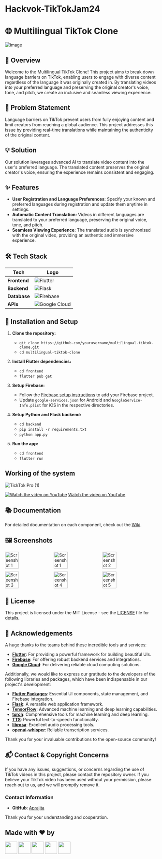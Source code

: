# Hackvok-TikTokJam24
# 🌐 Multilingual TikTok Clone

![image](https://github.com/aprajita27/Hackvok-TikTokJam24/assets/34093771/6d4f9181-bf9c-4725-96f7-310008655244)


## 📜 Overview
Welcome to the Multilingual TikTok Clone! This project aims to break down language barriers on TikTok, enabling users to engage with diverse content regardless of the language it was originally created in. By translating videos into your preferred language and preserving the original creator's voice, tone, and pitch, we create an inclusive and seamless viewing experience.

## 🚩 Problem Statement
Language barriers on TikTok prevent users from fully enjoying content and limit creators from reaching a global audience. This project addresses this issue by providing real-time translations while maintaining the authenticity of the original content.

## 💡 Solution
Our solution leverages advanced AI to translate video content into the user's preferred language. The translated content preserves the original creator's voice, ensuring the experience remains consistent and engaging.

## ✨ Features
- **User Registration and Language Preferences:** Specify your known and preferred languages during registration and update them anytime in settings.
- **Automatic Content Translation:** Videos in different languages are translated to your preferred language, preserving the original voice, tone, and pitch.
- **Seamless Viewing Experience:** The translated audio is synchronized with the original video, providing an authentic and immersive experience.

## 🛠️ Tech Stack

| Tech          | Logo                                                                                                        |
|---------------|-------------------------------------------------------------------------------------------------------------|
| **Frontend**  | ![Flutter](https://img.shields.io/badge/Flutter-02569B?style=for-the-badge&logo=flutter&logoColor=white)    |
| **Backend**   | ![Flask](https://img.shields.io/badge/Flask-000000?style=for-the-badge&logo=flask&logoColor=white)         |
| **Database**  | ![Firebase](https://img.shields.io/badge/Firebase-FFCA28?style=for-the-badge&logo=firebase&logoColor=white) |
| **APIs**      | ![Google Cloud](https://img.shields.io/badge/Google_Cloud-4285F4?style=for-the-badge&logo=google-cloud&logoColor=white) |


## 🔧 Installation and Setup
1. **Clone the repository:**
   - `git clone https://github.com/yourusername/multilingual-tiktok-clone.git`
   - `cd multilingual-tiktok-clone`

2. **Install Flutter dependencies:**
   - `cd frontend`
   - `flutter pub get`

3. **Setup Firebase:**
   - Follow the [Firebase setup instructions](https://firebase.google.com/docs/flutter/setup) to add your Firebase project.
   - Update `google-services.json` for Android and `GoogleService-Info.plist` for iOS in the respective directories.

4. **Setup Python and Flask backend:**
   - `cd backend`
   - `pip install -r requirements.txt`
   - `python app.py`

5. **Run the app:**
   - `cd frontend`
   - `flutter run`

## Working of the system


![TickTok Pro (1)](https://github.com/aprajita27/Hackvok-TikTokJam24/assets/34093771/23a1b01e-ffc4-4872-bef3-a9367d27835a)

[![Watch the video on YouTube](http://img.youtube.com/vi/75oD8MJ210E/0.jpg)](http://www.youtube.com/watch?v=75oD8MJ210E)
[Watch the video on YouTube](https://youtu.be/75oD8MJ210E)



## 📚 Documentation
For detailed documentation on each component, check out the [Wiki](https://docs.google.com/document/d/1Kra3aAdZKOygQCLC9tNz8IkUq_hFBzAx2dO-9-xhPgc/edit?usp=sharing).


## 🖼️ Screenshots

<div style="display: flex; flex-wrap: wrap; gap: 10px;">
    <img src="https://github.com/aprajita27/Hackvok-TikTokJam24/assets/34093771/d8efce2d-d7e2-46b8-92c9-8397c48736e7" alt="Screenshot 1" style="width: 30%; height: auto;"/>
    <img src="https://github.com/aprajita27/Hackvok-TikTokJam24/assets/34093771/60402f7f-76b3-4d58-b418-493ea053aa41" alt="Screenshot 1" style="width: 30%; height: auto;"/>
    <img src="https://github.com/aprajita27/Hackvok-TikTokJam24/assets/34093771/0cdee0c9-8383-4dbc-8451-ae1feae32552" alt="Screenshot 2" style="width: 30%; height: auto;"/>
    <img src="https://github.com/aprajita27/Hackvok-TikTokJam24/assets/34093771/2a058e3e-745d-482b-ba04-39ab78b5fdf7" alt="Screenshot 3" style="width: 30%; height: auto;"/>
    <img src="https://github.com/aprajita27/Hackvok-TikTokJam24/assets/34093771/7ec9d444-5186-490f-b604-a56c63226e81" alt="Screenshot 4" style="width: 30%; height: auto;"/>
    <img src="https://github.com/aprajita27/Hackvok-TikTokJam24/assets/34093771/9ec714f0-a287-4d7a-8889-84ddd818e820" alt="Screenshot 5" style="width: 30%; height: auto;"/>
</div>

## 📄 License
This project is licensed under the MIT License - see the [LICENSE](https://github.com/yourusername/multilingual-tiktok-clone/blob/main/LICENSE) file for details.

## 🌟 Acknowledgements

A huge thanks to the teams behind these incredible tools and services:

- **[Flutter](https://flutter.dev/)**: For providing a powerful framework for building beautiful UIs.
- **[Firebase](https://firebase.google.com/)**: For offering robust backend services and integrations.
- **[Google Cloud](https://cloud.google.com/)**: For delivering reliable cloud computing solutions.

Additionally, we would like to express our gratitude to the developers of the following libraries and packages, which have been indispensable in our project's development:

- **[Flutter Packages](https://flutter.dev/docs/development/packages-and-plugins/using-packages)**: Essential UI components, state management, and Firebase integration.
- **[Flask](https://flask.palletsprojects.com/)**: A versatile web application framework.
- **[TensorFlow](https://www.tensorflow.org/)**: Advanced machine learning and deep learning capabilities.
- **[torch](https://pytorch.org/)**: Comprehensive tools for machine learning and deep learning.
- **[TTS](https://github.com/coqui-ai/TTS)**: Powerful text-to-speech functionality.
- **[librosa](https://librosa.org/)**: Excellent audio processing tools.
- **[openai-whisper](https://github.com/openai/whisper)**: Reliable transcription services.

Thank you for your invaluable contributions to the open-source community!

## 📬 Contact & Copyright Concerns

If you have any issues, suggestions, or concerns regarding the use of TikTok videos in this project, please contact the repository owner. If you believe your TikTok video has been used without your permission, please reach out to us, and we will promptly remove it.

### Contact Information
- **GitHub**: [Aprajita](https://github.com/aprajita27)

Thank you for your understanding and cooperation.

## Made with ❤️ by
[<img src="https://github.com/gayatri-p786.png?size=40" width="40">](https://github.com/gayatri-p786)
[<img src="https://github.com/aprajita27.png?size=40" width="40">](https://github.com/aprajita27)
[<img src="https://github.com/prasannasand.png?size=40" width="40">](https://github.com/prasannasand)
[<img src="https://github.com/ncoder23.png?size=40" width="40">](https://github.com/ncoder23)
[<img src="https://github.com/Haaarrrssshhh.png?size=40" width="40">](https://github.com/Haaarrrssshhh)


